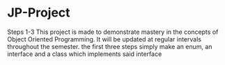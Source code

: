 # JP-Project
Steps 1-3
This project is made to demonstrate mastery in the concepts of Object Oriented Programming. 
It will be updated at regular intervals throughout the semester. the first three steps simply make an enum,
an interface and a class which implements said interface
